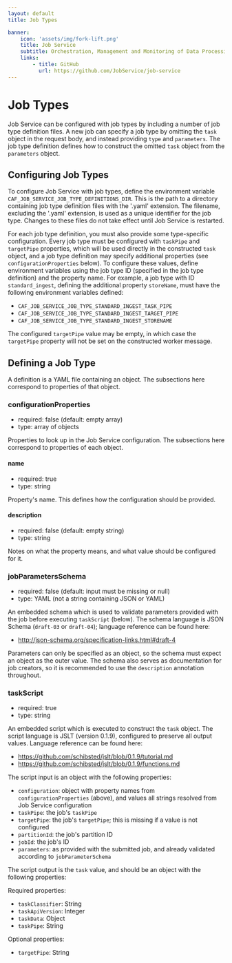 ```yaml
---
layout: default
title: Job Types

banner:
    icon: 'assets/img/fork-lift.png'
    title: Job Service
    subtitle: Orchestration, Management and Monitoring of Data Processing
    links:
        - title: GitHub
          url: https://github.com/JobService/job-service
---
```


# Job Types

Job Service can be configured with job types by including a number of job type definition files.  A new job can specify a job type by omitting the `task` object in the request body, and instead providing `type` and `parameters`.  The job type definition defines how to construct the omitted `task` object from the `parameters` object.

## Configuring Job Types

To configure Job Service with job types, define the environment variable `CAF_JOB_SERVICE_JOB_TYPE_DEFINITIONS_DIR`.  This is the path to a directory containing job type definition files with the '.yaml' extension.  The filename, excluding the '.yaml' extension, is used as a unique identifier for the job type.  Changes to these files do not take effect until Job Service is restarted.

For each job type definition, you must also provide some type-specific configuration.  Every job type must be configured with `taskPipe` and `targetPipe` properties, which will be used directly in the constructed `task` object, and a job type definition may specify additional properties (see `configurationProperties` below).  To configure these values, define environment variables using the job type ID (specified in the job type definition) and the property name.  For example, a job type with ID `standard_ingest`, defining the additional property `storeName`, must have the following environment variables defined:
 
 - `CAF_JOB_SERVICE_JOB_TYPE_STANDARD_INGEST_TASK_PIPE`
 - `CAF_JOB_SERVICE_JOB_TYPE_STANDARD_INGEST_TARGET_PIPE`
 - `CAF_JOB_SERVICE_JOB_TYPE_STANDARD_INGEST_STORENAME`
 
The configured `targetPipe` value may be empty, in which case the `targetPipe` property will not be set on the constructed worker message.

## Defining a Job Type

A definition is a YAML file containing an object.  The subsections here correspond to properties of that object.

### configurationProperties

- required: false (default: empty array)
- type: array of objects

Properties to look up in the Job Service configuration.  The subsections here correspond to properties of each object.

#### name

- required: true
- type: string

Property's name.  This defines how the configuration should be provided.

#### description

- required: false (default: empty string)
- type: string

Notes on what the property means, and what value should be configured for it.

### jobParametersSchema

- required: false (default: input must be missing or null)
- type: YAML (not a string containing JSON or YAML)

An embedded schema which is used to validate parameters provided with the job before executing `taskScript` (below).  The schema language is JSON Schema (`draft-03` or `draft-04`); language reference can be found here:

- <http://json-schema.org/specification-links.html#draft-4>

Parameters can only be specified as an object, so the schema must expect an object as the outer value.  The schema also serves as documentation for job creators, so it is recommended to use the `description` annotation throughout.

### taskScript

- required: true
- type: string

An embedded script which is executed to construct the `task` object.  The script language is JSLT (version 0.1.9), configured to preserve all output values.  Language reference can be found here:

- <https://github.com/schibsted/jslt/blob/0.1.9/tutorial.md>
- <https://github.com/schibsted/jslt/blob/0.1.9/functions.md>

The script input is an object with the following properties:

- `configuration`: object with property names from `configurationProperties` (above), and values all strings resolved from Job Service configuration
- `taskPipe`: the job's `taskPipe`
- `targetPipe`: the job's `targetPipe`; this is missing if a value is not configured
- `partitionId`: the job's partition ID
- `jobId`: the job's ID
- `parameters`: as provided with the submitted job, and already validated according to `jobParameterSchema`

The script output is the `task` value, and should be an object with the following properties:

Required properties:
 - `taskClassifier`: String
 - `taskApiVersion`: Integer
 - `taskData`: Object
 - `taskPipe`: String

Optional properties:
 - `targetPipe`: String

